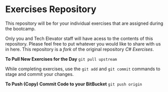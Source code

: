 # Exercises Repository

This repository will be for your individual exercises that are assigned during the bootcamp. 

Only you and Tech Elevator staff will have acess to the contents of this repository. Please feel free to put whatever you would like to share with us in here. This repository is a *fork* of the original repository *C# Exercises*.

**To Pull New Exercises for the Day** `git pull upstream`

While completing exercises, use the `git add` and `git commit` commands to stage and commit your changes.

**To Push (Copy) Commit Code to your BitBucket** `git push origin`